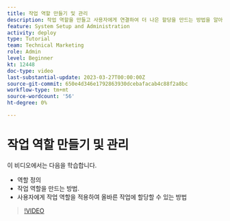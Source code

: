 ```yaml
---
title: 작업 역할 만들기 및 관리
description: 작업 역할을 만들고 사용자에게 연결하여 더 나은 할당을 만드는 방법을 알아봅니다.
feature: System Setup and Administration
activity: deploy
type: Tutorial
team: Technical Marketing
role: Admin
level: Beginner
kt: 12448
doc-type: video
last-substantial-update: 2023-03-27T00:00:00Z
source-git-commit: 650e4d346e1792863930dcebafacab4c88f2a8bc
workflow-type: tm+mt
source-wordcount: '56'
ht-degree: 0%

---
```


# 작업 역할 만들기 및 관리

이 비디오에서는 다음을 학습합니다.

* 역할 정의
* 작업 역할을 만드는 방법.
* 사용자에게 작업 역할을 적용하여 올바른 작업에 할당할 수 있는 방법

>[!VIDEO](https://video.tv.adobe.com/v/3416966/?quality=12&learn=on)

